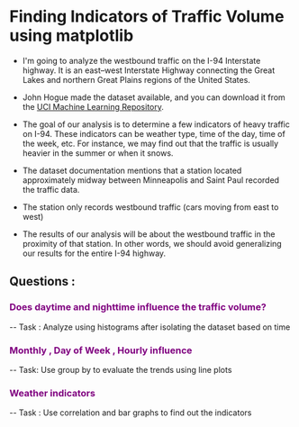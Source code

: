 # Finding Indicators of Traffic Volume using matplotlib 


* I'm going to analyze the westbound traffic on the I-94 Interstate highway. It is an east–west Interstate Highway connecting the Great Lakes and northern Great Plains regions of the United States.

* John Hogue made the dataset available, and you can download it from the [UCI Machine Learning Repository](https://archive.ics.uci.edu/ml/datasets/Metro+Interstate+Traffic+Volume).

* The goal of our analysis is to determine a few indicators of heavy traffic on I-94. These indicators can be weather type, time of the day, time of the week, etc. For instance, we may find out that the traffic is usually heavier in the summer or when it snows.

* The dataset documentation mentions that a station located approximately midway between Minneapolis and Saint Paul recorded the traffic data.

* The station only records westbound traffic (cars moving from east to west)

* The results of our analysis will be about the westbound traffic in the proximity of that station. In other words, we should avoid generalizing our results for the entire I-94 highway.

## Questions :
### <span style = 'color:purple'>Does daytime and nighttime influence the traffic volume? </span>
-- Task : Analyze using histograms after isolating the dataset based on time 
### <span style = 'color:purple'>Monthly , Day of Week , Hourly influence </span>
-- Task: Use group by to evaluate the trends using line plots 
### <span style = 'color:purple'>Weather indicators </span>
-- Task : Use correlation and bar graphs to find out the indicators
